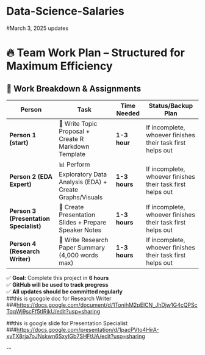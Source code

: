 # Data-Science-Salaries

#March 3, 2025 updates
# 🔥 Team Work Plan – Structured for Maximum Efficiency

## 📌 Work Breakdown & Assignments  

| **Person**  | **Task**  | **Time Needed**  | **Status/Backup Plan**  |
|------------|--------------------------------------|----------------|---------------------------------|
| **Person 1 (start)**  | 📝 Write Topic Proposal  + Create R Markdown Template  | **1-3 hour**  | If incomplete, whoever finishes their task first helps out  |
| **Person 2 (EDA Expert)**  | 📊 Perform Exploratory Data Analysis (EDA) + Create Graphs/Visuals  | **1-3 hours**  | If incomplete, whoever finishes their task first helps out  |
| **Person 3 (Presentation Specialist)**  | 🎤 Create Presentation Slides + Prepare Speaker Notes  | **1-3 hours**  | If incomplete, whoever finishes their task first helps out  |
| **Person 4 (Research Writer)**  | 📄 Write Research Paper Summary (4,000 words max)  | **1-3 hours**  | If incomplete, whoever finishes their task first helps out  |

✅ **Goal:** Complete this project in **6 hours**  
✅ **GitHub will be used to track progress**  
✅ **All updates should be committed regularly**  
##this is googole doc for Research Writer
###https://docs.google.com/document/d/1TonihM2pEICN_JhDjw1G4cQPScTqqWj9scFf5tIRjkU/edit?usp=sharing

##this is google slide for Presentation Specialist
###https://docs.google.com/presentation/d/1pacPVto4HirA-xvTX8rja7oJNskwn6SxyIGb7SHFtUA/edit?usp=sharing

--



